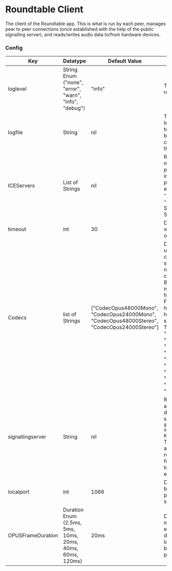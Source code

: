 # Roundtable Client

The client of the Roundtable app. This is what is run by each peer, manages peer to peer connections (once established with the help of the public signalling server), and reads/writes audio data to/from hardware devices.

### Config

| Key | Datatype    | Default Value | Description   |
| --- | ---         | ---           | ---           |
| loglevel | String Enum ("none", "error", "warn", "info", "debug") | "info" | The level at which logs are recorded. None disables logging. |
| logfile | String | nil | The filepath to write logs to. If left unset or empty, logs are sent to `stdout`. The file is truncated before logging begins. If the file cannot be opened for writing, the program panics. |
| ICEServers | List of Strings | nil | Required. At least one ICE server must be specified, otherwise the program will panic during initialization. Specify the protocol alongside the server, e.g. `"stun:stun.l.google.com:19302"`, `"turn:127.0.0.1:1234"`.<br />See below for a description of STUN vs TURN. |
| timeout | int | 30 | Defines the time (in seconds) to wait for a request before timing out. |
| Codecs | list of Strings | ["CodecOpus48000Mono", "CodecOpus24000Mono", "CodecOpus48000Stereo", "CodecOpus24000Stereo"] | Define the audio codecs to be used when negotiating a connection. The first codec specified is the preferred (but not guaranteed) codec for connections.<br />Be warned, at least one codec must be common to both peers for a connection to be formed! Furthermore, in general, the higher the sample rate, the higher than bandwidth (same for stereo vs mono).<br />The valid codecs are: "CodecOpus48000Stereo", "CodecOpus48000Mono", "CodecOpus24000Stereo", "CodecOpus24000Mono", "CodecOpus16000Stereo", "CodecOpus16000Mono", "CodecOpus12000Stereo", "CodecOpus12000Mono", "CodecOpus8000Stereo", "CodecOpus8000Mono". |
| signallingserver | String | nil | Required. Defines the publicly available IP (or resolvable domain name) and port of the signalling server (see `github.com/Honorable-Knights-of-the-Roundtable/signallingserver`).<br />This server forwards SDP offers and answers between roundtable clients, which allows for the connection of users together even behind NAT.<br />e.g. `http://127.0.0.1:1066`.|
| localport | int | 1066 | Defines the local port number to bind to for listening to incoming peer connections from the signalling server. |
| OPUSFrameDuration | Duration Enum (2.5ms, 5ms, 10ms, 20ms, 40ms, 60ms, 120ms) | 20ms | Defines the frame duration (in milliseconds) to use for OPUS encoding. Longer frame durations introduce more latency, but are more bandwidth-efficient and potentially higher quality. |